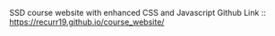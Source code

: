 SSD course website with enhanced CSS and Javascript
Github Link :: https://recurr19.github.io/course_website/
